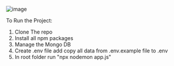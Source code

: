 ![image](https://github.com/user-attachments/assets/003b1989-0f75-48d8-adef-dde95f81e328)

To Run the Project:
1) Clone The repo
2) Install all npm packages
3) Manage the Mongo DB 
4) Create .env file add copy all data from .env.example file to .env 
5) In root folder run "npx nodemon app.js"

